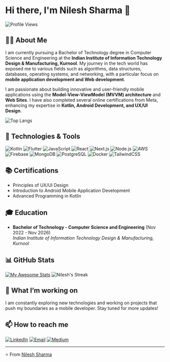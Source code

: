 # Hi there, I'm Nilesh Sharma 👋

![Profile Views](https://komarev.com/ghpvc/?username=mrnilesh&color=blue)

## 👨‍💻 About Me

I am currently pursuing a Bachelor of Technology degree in Computer Science and Engineering at the **Indian Institute of Information Technology Design & Manufacturing, Kurnool**. My journey in the tech world has exposed me to various fields such as algorithms, data structures, databases, operating systems, and networking, with a particular focus on **mobile application development and Web development**.

I am passionate about building innovative and user-friendly mobile applications using the **Model-View-ViewModel (MVVM) architecture** and **Web Sites**. I have also completed several online certifications from Meta, enhancing my expertise in **Kotlin, Android Development, and UX/UI Design**.

![Top Langs](https://github-readme-stats.vercel.app/api/top-langs/?username=nilesh0210977&layout=compact&theme=radical)

## 🔧 Technologies & Tools

![Kotlin](https://img.shields.io/badge/Kotlin-%230095D5.svg?style=for-the-badge&logo=kotlin&logoColor=white)
![Flutter](https://img.shields.io/badge/Flutter-%2302569B.svg?style=for-the-badge&logo=flutter&logoColor=white)
![JavaScript](https://img.shields.io/badge/JavaScript-%23323330.svg?style=for-the-badge&logo=javascript&logoColor=%23F7DF1E)
![React](https://img.shields.io/badge/React-%2320232a.svg?style=for-the-badge&logo=react&logoColor=%2361DAFB)
![Next.js](https://img.shields.io/badge/Next.js-%23000000.svg?style=for-the-badge&logo=nextdotjs&logoColor=white)
![Node.js](https://img.shields.io/badge/Node.js-%23339933.svg?style=for-the-badge&logo=nodedotjs&logoColor=white)
![AWS](https://img.shields.io/badge/AWS-%23232F3E.svg?style=for-the-badge&logo=amazonaws&logoColor=white)
![Firebase](https://img.shields.io/badge/Firebase-%23039BE5.svg?style=for-the-badge&logo=firebase)
![MongoDB](https://img.shields.io/badge/MongoDB-%2347A248.svg?style=for-the-badge&logo=mongodb&logoColor=white)
![PostgreSQL](https://img.shields.io/badge/PostgreSQL-%23336791.svg?style=for-the-badge&logo=postgresql&logoColor=white)
![Docker](https://img.shields.io/badge/Docker-%232496ED.svg?style=for-the-badge&logo=docker&logoColor=white)
![TailwindCSS](https://img.shields.io/badge/TailwindCSS-%2338B2AC.svg?style=for-the-badge&logo=tailwind-css&logoColor=white)

## 📚 Certifications

- Principles of UX/UI Design
- Introduction to Android Mobile Application Development
- Advanced Programming in Kotlin

## 🎓 Education

- **Bachelor of Technology - Computer Science and Engineering** (Nov 2022 - Nov 2026)  
  *Indian Institute of Information Technology Design & Manufacturing, Kurnool*

## 📊 GitHub Stats

[![My Awesome Stats](https://awesome-github-stats.azurewebsites.net/user-stats/nilesh0210977?cardType=github&theme=vision-friendly-dark&preferLogin=false)](https://git.io/awesome-stats-card)
![Nilesh's Streak](https://github-readme-streak-stats.herokuapp.com/?user=nilesh0210977&theme=radical)

## 🚀 What I’m working on

I am constantly exploring new technologies and working on projects that push my boundaries as a mobile developer. Stay tuned for more updates!


## 📫 How to reach me

[![LinkedIn](https://img.shields.io/badge/LinkedIn-blue?style=for-the-badge&logo=linkedin)](https://www.linkedin.com/in/mrnilesh)
[![Email](https://img.shields.io/badge/Email-D14836?style=for-the-badge&logo=gmail&logoColor=white)](mailto:nileshsharma.0210977@gmail.com)
[![Medium](https://img.shields.io/badge/Medium-12100E?style=for-the-badge&logo=medium&logoColor=white)](https://medium.com/@nileshsharma.0210977)

---

⭐️ From [Nilesh Sharma](https://github.com/nilesh0210977)
